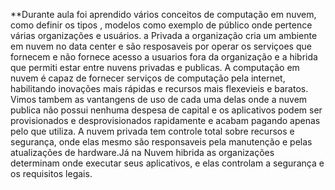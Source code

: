 **Durante aula foi aprendido vários conceitos de computação em nuvem, como definir os tipos , modelos como exemplo de público onde pertence várias organizações e usuários. a Privada a organização cria um ambiente em nuvem no data center e são resposaveis por operar os serviçoes que fornecem e não fornece acesso a usuarios fora da organização e a hibrida que permiti estar entre nuvens privadas e publicas. A computação em nuvem é capaz de fornecer serviços de computação pela internet, habilitando inovações mais rápidas e recursos mais flexevieis e baratos.
Vimos tambem as vantangens de uso de cada uma delas onde a nuvem publica não possui nenhuma despesa de capital e os aplicativos podem ser provisionados e desprovisionados rapidamente e acabam pagando apenas pelo que utiliza. A nuvem privada tem controle total sobre recursos e segurança, onde elas mesmo são responsaveis pela manutenção e pelas atualizações de hardware.Já na Nuvem hibrida as organizações determinam onde executar seus aplicativos, e elas controlam a segurança e os requisitos legais.
